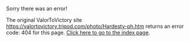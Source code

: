 

Sorry there was an error!

The original ValorToVictory site https://valortovictory.tripod.com/photo/Hardesty-ph.htm returns an error code: 404 for this page. [Click here to go to the index page](../index.md).